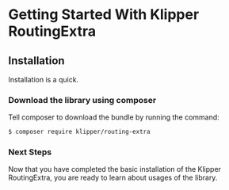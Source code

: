 Getting Started With Klipper RoutingExtra
=========================================

## Installation

Installation is a quick.

### Download the library using composer

Tell composer to download the bundle by running the command:

```bash
$ composer require klipper/routing-extra
```

### Next Steps

Now that you have completed the basic installation of the
Klipper RoutingExtra, you are ready to learn about usages of the library.
